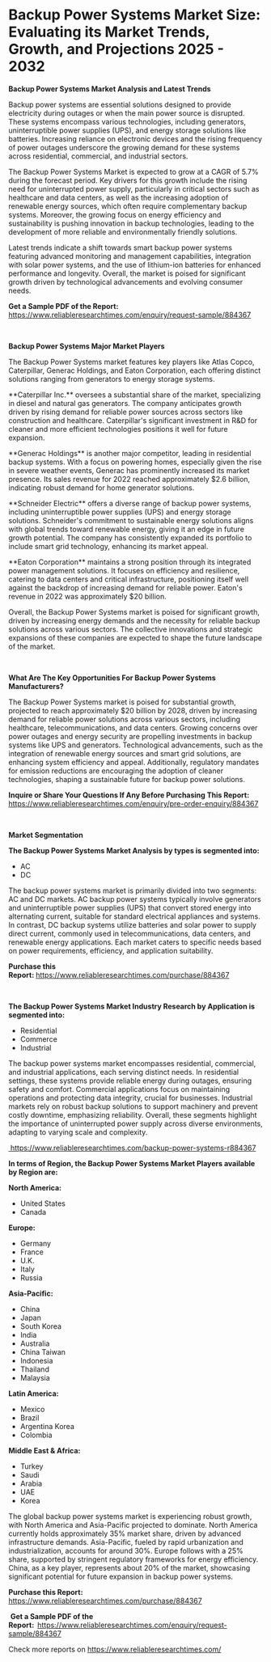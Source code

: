 <p><h1>Backup Power Systems Market Size: Evaluating its Market Trends, Growth, and Projections 2025 - 2032</h1></p><p><strong>Backup Power Systems Market Analysis and Latest Trends</strong></p>
<p><p>Backup power systems are essential solutions designed to provide electricity during outages or when the main power source is disrupted. These systems encompass various technologies, including generators, uninterruptible power supplies (UPS), and energy storage solutions like batteries. Increasing reliance on electronic devices and the rising frequency of power outages underscore the growing demand for these systems across residential, commercial, and industrial sectors.</p><p>The Backup Power Systems Market is expected to grow at a CAGR of 5.7% during the forecast period. Key drivers for this growth include the rising need for uninterrupted power supply, particularly in critical sectors such as healthcare and data centers, as well as the increasing adoption of renewable energy sources, which often require complementary backup systems. Moreover, the growing focus on energy efficiency and sustainability is pushing innovation in backup technologies, leading to the development of more reliable and environmentally friendly solutions.</p><p>Latest trends indicate a shift towards smart backup power systems featuring advanced monitoring and management capabilities, integration with solar power systems, and the use of lithium-ion batteries for enhanced performance and longevity. Overall, the market is poised for significant growth driven by technological advancements and evolving consumer needs.</p></p>
<p><strong>Get a Sample PDF of the Report:&nbsp;</strong> <a href="https://www.reliableresearchtimes.com/enquiry/request-sample/884367?utm_campaign=2719&utm_medium=2&utm_source=Github&utm_content=ia&utm_term=07042025&utm_id=backup-power-systems">https://www.reliableresearchtimes.com/enquiry/request-sample/884367</a></p>
<p>&nbsp;</p>
<p><strong>Backup Power Systems Major Market Players</strong></p>
<p><p>The Backup Power Systems market features key players like Atlas Copco, Caterpillar, Generac Holdings, and Eaton Corporation, each offering distinct solutions ranging from generators to energy storage systems.</p><p>**Caterpillar Inc.** oversees a substantial share of the market, specializing in diesel and natural gas generators. The company anticipates growth driven by rising demand for reliable power sources across sectors like construction and healthcare. Caterpillar's significant investment in R&D for cleaner and more efficient technologies positions it well for future expansion.</p><p>**Generac Holdings** is another major competitor, leading in residential backup systems. With a focus on powering homes, especially given the rise in severe weather events, Generac has prominently increased its market presence. Its sales revenue for 2022 reached approximately $2.6 billion, indicating robust demand for home generator solutions.</p><p>**Schneider Electric** offers a diverse range of backup power systems, including uninterruptible power supplies (UPS) and energy storage solutions. Schneider's commitment to sustainable energy solutions aligns with global trends toward renewable energy, giving it an edge in future growth potential. The company has consistently expanded its portfolio to include smart grid technology, enhancing its market appeal.</p><p>**Eaton Corporation** maintains a strong position through its integrated power management solutions. It focuses on efficiency and resilience, catering to data centers and critical infrastructure, positioning itself well against the backdrop of increasing demand for reliable power. Eaton's revenue in 2022 was approximately $20 billion.</p><p>Overall, the Backup Power Systems market is poised for significant growth, driven by increasing energy demands and the necessity for reliable backup solutions across various sectors. The collective innovations and strategic expansions of these companies are expected to shape the future landscape of the market.</p></p>
<p>&nbsp;</p>
<p><strong>What Are The Key Opportunities For Backup Power Systems Manufacturers?</strong></p>
<p><p>The Backup Power Systems market is poised for substantial growth, projected to reach approximately $20 billion by 2028, driven by increasing demand for reliable power solutions across various sectors, including healthcare, telecommunications, and data centers. Growing concerns over power outages and energy security are propelling investments in backup systems like UPS and generators. Technological advancements, such as the integration of renewable energy sources and smart grid solutions, are enhancing system efficiency and appeal. Additionally, regulatory mandates for emission reductions are encouraging the adoption of cleaner technologies, shaping a sustainable future for backup power solutions.</p></p>
<p><strong>Inquire or Share Your Questions If Any Before Purchasing This Report:</strong> <a href="https://www.reliableresearchtimes.com/enquiry/pre-order-enquiry/884367?utm_campaign=2719&utm_medium=2&utm_source=Github&utm_content=ia&utm_term=07042025&utm_id=backup-power-systems">https://www.reliableresearchtimes.com/enquiry/pre-order-enquiry/884367</a></p>
<p>&nbsp;</p>
<p><strong>Market Segmentation</strong></p>
<p><strong>The Backup Power Systems Market Analysis by types is segmented into:</strong></p>
<p><ul><li>AC</li><li>DC</li></ul></p>
<p><p>The backup power systems market is primarily divided into two segments: AC and DC markets. AC backup power systems typically involve generators and uninterruptible power supplies (UPS) that convert stored energy into alternating current, suitable for standard electrical appliances and systems. In contrast, DC backup systems utilize batteries and solar power to supply direct current, commonly used in telecommunications, data centers, and renewable energy applications. Each market caters to specific needs based on power requirements, efficiency, and application suitability.</p></p>
<p><strong>Purchase this Report:&nbsp;</strong><a href="https://www.reliableresearchtimes.com/purchase/884367?utm_campaign=2719&utm_medium=2&utm_source=Github&utm_content=ia&utm_term=07042025&utm_id=backup-power-systems">https://www.reliableresearchtimes.com/purchase/884367</a></p>
<p>&nbsp;</p>
<p><strong>The Backup Power Systems Market Industry Research by Application is segmented into:</strong></p>
<p><ul><li>Residential</li><li>Commerce</li><li>Industrial</li></ul></p>
<p><p>The backup power systems market encompasses residential, commercial, and industrial applications, each serving distinct needs. In residential settings, these systems provide reliable energy during outages, ensuring safety and comfort. Commercial applications focus on maintaining operations and protecting data integrity, crucial for businesses. Industrial markets rely on robust backup solutions to support machinery and prevent costly downtime, emphasizing reliability. Overall, these segments highlight the importance of uninterrupted power supply across diverse environments, adapting to varying scale and complexity.</p></p>
<p><a href="https://www.reliableresearchtimes.com/backup-power-systems-r884367?utm_campaign=2719&utm_medium=2&utm_source=Github&utm_content=ia&utm_term=07042025&utm_id=backup-power-systems">&nbsp;https://www.reliableresearchtimes.com/backup-power-systems-r884367</a></p>
<p><strong>In terms of Region, the Backup Power Systems Market Players available by Region are:</strong></p>
<p>
    <p> <strong> North America: </strong>
        <ul>
            <li>United States</li>
            <li>Canada</li>
        </ul>
        </p> 
    <p> <strong> Europe: </strong>
        <ul>
            <li>Germany</li>
            <li>France</li>
            <li>U.K.</li>
            <li>Italy</li>
            <li>Russia</li>
        </ul>
        </p> 
    <p> <strong> Asia-Pacific: </strong>
        <ul>
            <li>China</li>
            <li>Japan</li>
            <li>South Korea</li>
            <li>India</li>
            <li>Australia</li>
            <li>China Taiwan</li>
            <li>Indonesia</li>
            <li>Thailand</li>
            <li>Malaysia</li>
        </ul>
        </p> 
    <p> <strong> Latin America: </strong>
        <ul>
            <li>Mexico</li>
            <li>Brazil</li>
            <li>Argentina Korea</li>
            <li>Colombia</li>
        </ul>
        </p> 
    <p> <strong> Middle East & Africa: </strong>
        <ul>
            <li>Turkey</li>
            <li>Saudi</li>
            <li>Arabia</li>
            <li>UAE</li>
            <li>Korea</li>
        </ul>
    </p>
    </p>
<p><p>The global backup power systems market is experiencing robust growth, with North America and Asia-Pacific projected to dominate. North America currently holds approximately 35% market share, driven by advanced infrastructure demands. Asia-Pacific, fueled by rapid urbanization and industrialization, accounts for around 30%. Europe follows with a 25% share, supported by stringent regulatory frameworks for energy efficiency. China, as a key player, represents about 20% of the market, showcasing significant potential for future expansion in backup power systems.</p></p>
<p><strong>Purchase this Report: </strong><a href="https://www.reliableresearchtimes.com/purchase/884367?utm_campaign=2719&utm_medium=2&utm_source=Github&utm_content=ia&utm_term=07042025&utm_id=backup-power-systems">https://www.reliableresearchtimes.com/purchase/884367</a></p>
<p>&nbsp;<strong>Get a Sample PDF of the Report:&nbsp;&nbsp;</strong><a href="https://www.reliableresearchtimes.com/enquiry/request-sample/884367?utm_campaign=2719&utm_medium=2&utm_source=Github&utm_content=ia&utm_term=07042025&utm_id=backup-power-systems">https://www.reliableresearchtimes.com/enquiry/request-sample/884367</a></p>
<p><strong></strong></p>
<p>Check more reports on <a href="https://www.reliableresearchtimes.com/?utm_campaign=2719&utm_medium=2&utm_source=Github&utm_content=ia&utm_term=07042025&utm_id=backup-power-systems">https://www.reliableresearchtimes.com/</a></p>